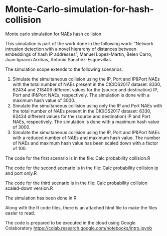 # Monte-Carlo-simulation-for-hash-collision
Monte carlo simulation for NAEs hash collision

This simulation is part of the work done in the following work: “Network intrusion detection with a novel hierarchy of distances between embeddings of hash IP addresses”, Manuel Lopez-Martin, Belen Carro, Juan Ignacio Arribas, Antonio Sanchez-Esguevillas.

The simulation scope extends to the following scenarios:
1.	Simulate the simultaneous collision using the IP, Port and IP&Port NAEs with the total number of NAEs present in the CICIDS2017 dataset: 8330, 62434 and 218406 different values for the (source and destination) IP, Port and IP&Port NAEs, respectively. The simulation is done with a maximum hash value of 3000.
2.	Simulate the simultaneous collision using only the IP and Port NAEs with the total number of NAEs present in the CICIDS2017 dataset: 8330, 62434 different values for the (source and destination) IP and Port NAEs, respectively. The simulation is done with a maximum hash value of 3000.
3.	Simulate the simultaneous collision using the IP, Port and IP&Port NAEs with a reduced number of NAEs and maximum hash value. The number of NAEs and maximum hash value has been scaled down with a factor of 100.

The code for the first scenario is in the file: Calc probability collision.R

The code for the second scenario is in the file: Calc probability collision ip and port only.R

The code for the third scenario is in the file: Calc probability collision scaled-down version.R

The simulation has been done in R 

Along with the R code files, there is an attached html file to make the files easier to read.

The code is prepared to be executed in the cloud using Google Colaboratory https://colab.research.google.com/notebooks/intro.ipynb

